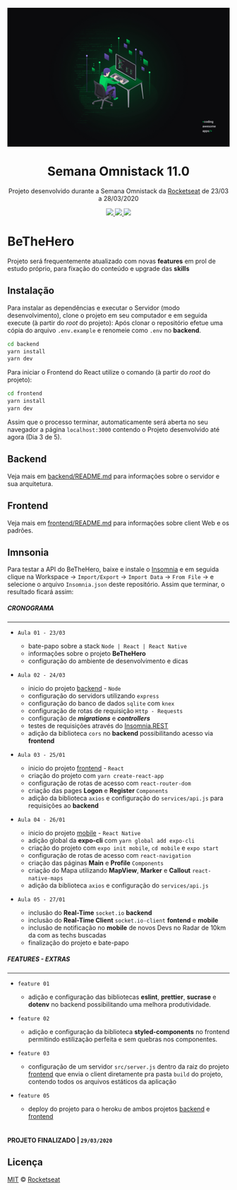 <img src="./static/omnistack.jpg" align="center"></img>

<h1 align="center">Semana Omnistack 11.0</h1>
<p align="center">Projeto desenvolvido durante a Semana Omnistack da <a href="https://rocketseat.com.br/">Rocketseat</a> de 23/03 a 28/03/2020</p>

<p align="center">
  <a aria-label="Versão do Node" href="https://github.com/nodejs/node/blob/master/doc/changelogs/CHANGELOG_V12.md#12.16.1">
    <img src="https://img.shields.io/badge/node.js@lts-12.16.1-informational?logo=Node.JS"></img>
  </a>
  <a aria-label="Versão do React" href="https://github.com/facebook/react/blob/master/CHANGELOG.md#16131-march-19-2020">
    <img src="https://img.shields.io/badge/react-16.13.1-informational?logo=react"></img>
  </a>
  <a aria-label="Dia  de 5" href="https://rocketseat.com.br/week/aulas/11.0?aula=3">
    <img src="https://img.shields.io/badge/Dia-3-green"></img>
  </a>
</p>

# BeTheHero

Projeto será frequentemente atualizado com novas **features** em prol de estudo próprio, para fixação do conteúdo e upgrade das **skills**

## Instalação

Para instalar as dependências e executar o Servidor (modo desenvolvimento), clone o projeto em seu computador e em seguida execute (à partir do _root_ do projeto):
Após clonar o repositório efetue uma cópia do arquivo `.env.example` e renomeie como `.env` no **backend**.

```bash
cd backend
yarn install
yarn dev
```

Para iniciar o Frontend do React utilize o comando (à partir do _root_ do projeto):

```bash
cd frontend
yarn install
yarn dev
```

Assim que o processo terminar, automaticamente será aberta no seu navegador a página `localhost:3000` contendo o Projeto desenvolvido até agora (Dia 3 de 5).

## Backend

Veja mais em [backend/README.md](./backend) para informações sobre o servidor e sua arquitetura.

## Frontend

Veja mais em [frontend/README.md](./frontend) para informações sobre client Web e os padrões.

## Imnsonia

Para testar a API do BeTheHero, baixe e instale o [Insomnia](https://insomnia.rest/download/) e em seguida clique na Workspace → `Import/Export` →
`Import Data` → `From File` → e selecione o arquivo `Insomnia.json` deste repositório. Assim que terminar, o resultado ficará assim:

##### CRONOGRAMA

---

- `Aula 01 - 23/03`

  - bate-papo sobre a stack `Node | React | React Native`
  - informações sobre o projeto **BeTheHero**
  - configuração do ambiente de desenvolvimento e dicas
    <br>

- `Aula 02 - 24/03`

  - inicio do projeto [backend](./backend) - `Node`
  - configuração do servidors utilizando `express`
  - configuração do banco de dados `sqlite` com `knex`
  - configuração de rotas de requisição `Http - Requests`
  - configuração de **_migrations_** e **_controllers_**
  - testes de requisições através do [Insomnia.REST](https://insomnia.rest/)
  - adição da biblioteca `cors` no **backend** possibilitando acesso via **frontend**
    <br>

- `Aula 03 - 25/01`

  - inicio do projeto [frontend](./frontend) - `React`
  - criação do projeto com `yarn create-react-app`
  - configuração de rotas de acesso com `react-router-dom`
  - criação das pages **Logon** e **Register** `Components`
  - adição da biblioteca `axios` e configuração do `services/api.js` para requisições ao **backend**
    <br>

- `Aula 04 - 26/01`

  - inicio do projeto [mobile](./mobile) - `React Native`
  - adição global da **expo-cli** com `yarn global add expo-cli`
  - criação do projeto com `expo init mobile`, `cd mobile` e `expo start`
  - configuração de rotas de acesso com `react-navigation`
  - criação das páginas **Main** e **Profile** `Components`
  - criação do Mapa utilizando **MapView**, **Marker** e **Callout** `react-native-maps`
  - adição da biblioteca `axios` e configuração do `services/api.js`
    <br>

- `Aula 05 - 27/01`
  - inclusão do **Real-Time** `socket.io` **backend**
  - inclusão do **Real-Time Client** `socket.io-client` **fontend** e **mobile**
  - inclusão de notificação no **mobile** de novos Devs no Radar de 10km da com as techs buscadas
  - finalização do projeto e bate-papo
    <br>

##### FEATURES - EXTRAS

---

- `feature 01`

  - adição e configuração das bibliotecas **eslint**, **prettier**, **sucrase** e **dotenv** no backend possibilitando uma melhora produtividade.
    <br>

- `feature 02`

  - adição e configuração da biblioteca **styled-components** no frontend permitindo estilização perfeita e sem quebras nos componentes.
    <br>

- `feature 03`

  - configuração de um servidor `src/server.js` dentro da raiz do projeto [frontend](./frontend) que envia o client diretamente pra pasta `build` do projeto, contendo todos os arquivos estáticos da aplicação
    <br>

- `feature 05`
  - deploy do projeto para o heroku de ambos projetos [backend](https://backend-bethehero.herokuapp.com) e [frontend](https://web-bethehero.herokuapp.com)
    <br><br>

#### PROJETO FINALIZADO | `29/03/2020`

## Licença

[MIT](./LICENSE) &copy; [Rocketseat](https://rocketseat.com.br/)
